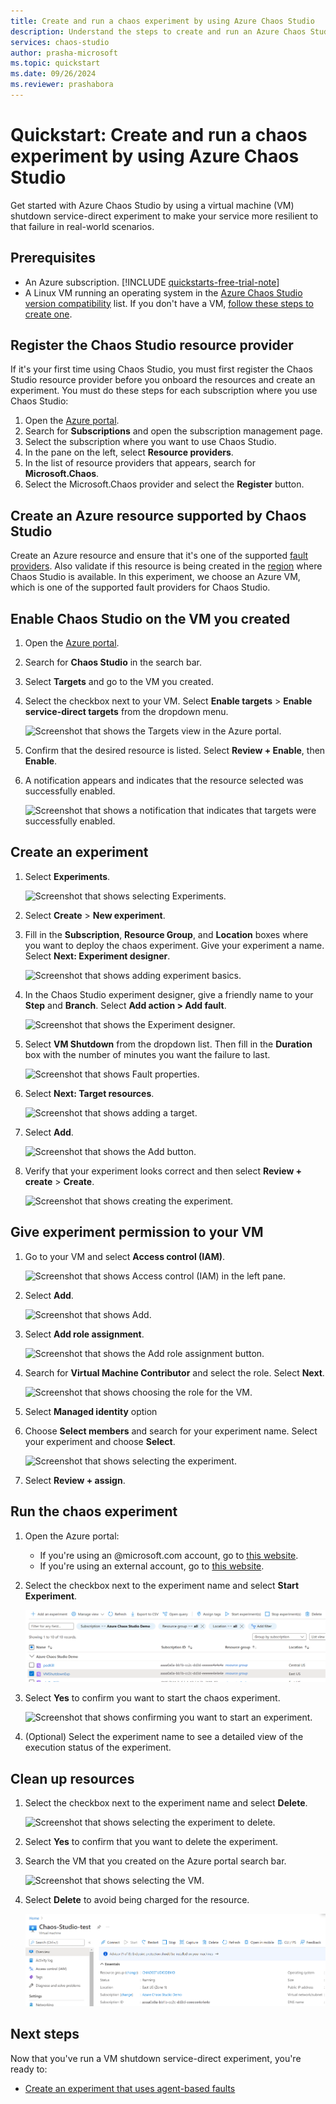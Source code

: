 ```yaml
---
title: Create and run a chaos experiment by using Azure Chaos Studio
description: Understand the steps to create and run an Azure Chaos Studio experiment in 10 minutes.
services: chaos-studio
author: prasha-microsoft
ms.topic: quickstart
ms.date: 09/26/2024
ms.reviewer: prashabora
---
```


# Quickstart: Create and run a chaos experiment by using Azure Chaos Studio

Get started with Azure Chaos Studio by using a virtual machine (VM) shutdown service-direct experiment to make your service more resilient to that failure in real-world scenarios.

## Prerequisites
- An Azure subscription. [!INCLUDE [quickstarts-free-trial-note](~/reusable-content/ce-skilling/azure/includes/quickstarts-free-trial-note.md)] 
- A Linux VM running an operating system in the [Azure Chaos Studio version compatibility](chaos-studio-versions.md) list. If you don't have a VM, [follow these steps to create one](/azure/virtual-machines/linux/quick-create-portal).

## Register the Chaos Studio resource provider
If it's your first time using Chaos Studio, you must first register the Chaos Studio resource provider before you onboard the resources and create an experiment. You must do these steps for each subscription where you use Chaos Studio:

1. Open the [Azure portal](https://portal.azure.com).
1. Search for **Subscriptions** and open the subscription management page.
1. Select the subscription where you want to use Chaos Studio.
1. In the pane on the left, select **Resource providers**.
1. In the list of resource providers that appears, search for **Microsoft.Chaos**.
1. Select the Microsoft.Chaos provider and select the **Register** button.

## Create an Azure resource supported by Chaos Studio

Create an Azure resource and ensure that it's one of the supported [fault providers](chaos-studio-fault-providers.md). Also validate if this resource is being created in the [region](https://azure.microsoft.com/global-infrastructure/services/?products=chaos-studio) where Chaos Studio is available. In this experiment, we choose an Azure VM, which is one of the supported fault providers for Chaos Studio.

## Enable Chaos Studio on the VM you created
1. Open the [Azure portal](https://portal.azure.com).
1. Search for **Chaos Studio** in the search bar.
1. Select **Targets** and go to the VM you created.

1. Select the checkbox next to your VM. Select **Enable targets** > **Enable service-direct targets** from the dropdown menu.

   ![Screenshot that shows the Targets view in the Azure portal.](images/quickstart-virtual-machine-enabled.png)

1. Confirm that the desired resource is listed. Select **Review + Enable**, then **Enable**. 

1. A notification appears and indicates that the resource selected was successfully enabled.
   
   ![Screenshot that shows a notification that indicates that targets were successfully enabled.](images/tutorial-service-direct-targets-enable-confirm.png)

## Create an experiment

1. Select **Experiments**.

   ![Screenshot that shows selecting Experiments.](images/quickstart-left-experiment.png)

1. Select **Create** > **New experiment**.

1. Fill in the **Subscription**, **Resource Group**, and **Location** boxes where you want to deploy the chaos experiment. Give your experiment a name. Select **Next: Experiment designer**.

   ![Screenshot that shows adding experiment basics.](images/quickstart-service-direct-add-basics.png)

1. In the Chaos Studio experiment designer, give a friendly name to your **Step** and **Branch**. Select **Add action > Add fault**.

   ![Screenshot that shows the Experiment designer.](images/quickstart-service-direct-add-designer.png)

1. Select **VM Shutdown** from the dropdown list. Then fill in the **Duration** box with the number of minutes you want the failure to last.

   ![Screenshot that shows Fault properties.](images/quickstart-service-direct-add-fault.png)

1. Select **Next: Target resources**.

   ![Screenshot that shows adding a target.](images/quickstart-service-direct-add-targets.png)

1. Select **Add**.

   ![Screenshot that shows the Add button.](images/quickstart-add-target.png)

1. Verify that your experiment looks correct and then select **Review + create** > **Create**.

   ![Screenshot that shows creating the experiment.](images/quickstart-review-and-create.png)

## Give experiment permission to your VM
1. Go to your VM and select **Access control (IAM)**.

   ![Screenshot that shows Access control (IAM) in the left pane.](images/quickstart-access-control.png)
1. Select **Add**.

   ![Screenshot that shows Add.](images/add.png)

1. Select **Add role assignment**.

   ![Screenshot that shows the Add role assignment button.](images/add-role-assignment.png)

1. Search for **Virtual Machine Contributor** and select the role. Select **Next**.

   ![Screenshot that shows choosing the role for the VM.](images/quickstart-virtual-machine-contributor.png)

1. Select **Managed identity** option
    
1. Choose **Select members** and search for your experiment name. Select your experiment and choose **Select**.

   ![Screenshot that shows selecting the experiment.](images/quickstart-select-experiment-role-assignment.png)

1. Select **Review + assign**.

## Run the chaos experiment

1. Open the Azure portal:
    * If you're using an @microsoft.com account, go to [this website](https://portal.azure.com/?microsoft_azure_chaos_assettypeoptions={%22chaosStudio%22:{%22options%22:%22%22},%22chaosExperiment%22:{%22options%22:%22%22}}&microsoft_azure_chaos=true).
    * If you're using an external account, go to [this website](https://portal.azure.com/?feature.customPortal=false&microsoft_azure_chaos_assettypeoptions={%22chaosStudio%22:{%22options%22:%22%22},%22chaosExperiment%22:{%22options%22:%22%22}}).
1. Select the checkbox next to the experiment name and select **Start Experiment**.

    ![Screenshot that shows the Start experiment button.](images/quickstart-experiment-start.png)

1. Select **Yes** to confirm you want to start the chaos experiment.

    ![Screenshot that shows confirming you want to start an experiment.](images/start-experiment-confirmation.png)
1. (Optional) Select the experiment name to see a detailed view of the execution status of the experiment.

## Clean up resources

1. Select the checkbox next to the experiment name and select **Delete**.

   ![Screenshot that shows selecting the experiment to delete.](images/quickstart-delete-experiment.png)

1. Select **Yes** to confirm that you want to delete the experiment.

1. Search the VM that you created on the Azure portal search bar.

   ![Screenshot that shows selecting the VM.](images/quickstart-cleanup.png)

1. Select **Delete** to avoid being charged for the resource.

   ![Screenshot that shows deleting the VM.](images/quickstart-cleanup-virtual-machine.png)

## Next steps

Now that you've run a VM shutdown service-direct experiment, you're ready to:

- [Create an experiment that uses agent-based faults](chaos-studio-tutorial-agent-based-portal.md)
